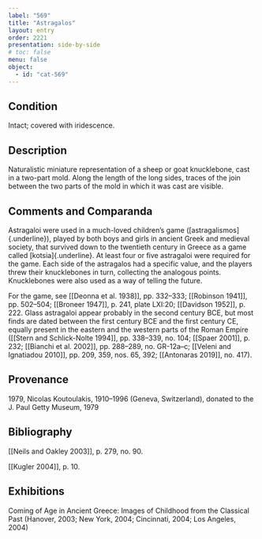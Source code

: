 ```yaml
---
label: "569"
title: "Astragalos"
layout: entry
order: 2221
presentation: side-by-side
# toc: false
menu: false
object:
  - id: "cat-569"
---
```


## Condition

Intact; covered with iridescence.

## Description

Naturalistic miniature representation of a sheep or goat knucklebone, cast in a two-part mold. Along the length of the long sides, traces of the join between the two parts of the mold in which it was cast are visible.

## Comments and Comparanda

Astragaloi were used in a much-loved children’s game ([astragalismos]{.underline}), played by both boys and girls in ancient Greek and medieval society, that survived down to the twentieth century in Greece as a game called [kotsia]{.underline}. At least four or five astragaloi were required for the game. Each side of the astragalos had a specific value, and the players threw their knucklebones in turn, collecting the analogous points. Knucklebones were also used as a way of telling the future.

For the game, see [[Deonna et al. 1938]], pp. 332–333; [[Robinson 1941]], pp. 502–504; [[Broneer 1947]], p. 241, plate LXI:20; [[Davidson 1952]], p. 222. Glass astragaloi appear probably in the second century BCE, but most finds are dated between the first century BCE and the first century CE, equally present in the eastern and the western parts of the Roman Empire ([[Stern and Schlick-Nolte 1994]], pp. 338–339, no. 104; [[Spaer 2001]], p. 232; [[Bianchi et al. 2002]], pp. 288–289, no. GR-12a–c; [[Veleni and Ignatiadou 2010]], pp. 209, 359, nos. 65, 392; [[Antonaras 2019]], no. 417).

## Provenance

1979, Nicolas Koutoulakis, 1910–1996 (Geneva, Switzerland), donated to the J. Paul Getty Museum, 1979

## Bibliography

[[Neils and Oakley 2003]], p. 279, no. 90.

[[Kugler 2004]], p. 10.

## Exhibitions

Coming of Age in Ancient Greece: Images of Childhood from the Classical Past (Hanover, 2003; New York, 2004; Cincinnati, 2004; Los Angeles, 2004)